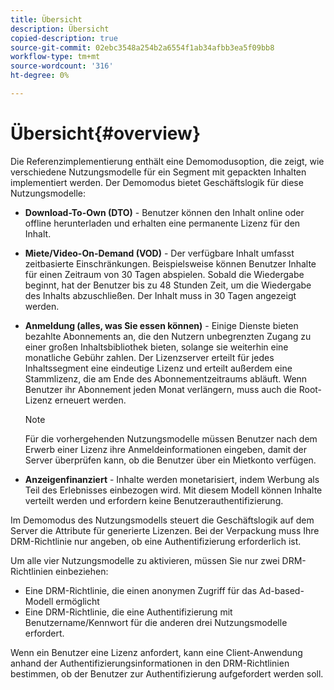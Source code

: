 ```yaml
---
title: Übersicht
description: Übersicht
copied-description: true
source-git-commit: 02ebc3548a254b2a6554f1ab34afbb3ea5f09bb8
workflow-type: tm+mt
source-wordcount: '316'
ht-degree: 0%

---
```


# Übersicht{#overview}

Die Referenzimplementierung enthält eine Demomodusoption, die zeigt, wie verschiedene Nutzungsmodelle für ein Segment mit gepackten Inhalten implementiert werden. Der Demomodus bietet Geschäftslogik für diese Nutzungsmodelle:

* **Download-To-Own (DTO)** - Benutzer können den Inhalt online oder offline herunterladen und erhalten eine permanente Lizenz für den Inhalt.
* **Miete/Video-On-Demand (VOD)** - Der verfügbare Inhalt umfasst zeitbasierte Einschränkungen. Beispielsweise können Benutzer Inhalte für einen Zeitraum von 30 Tagen abspielen. Sobald die Wiedergabe beginnt, hat der Benutzer bis zu 48 Stunden Zeit, um die Wiedergabe des Inhalts abzuschließen. Der Inhalt muss in 30 Tagen angezeigt werden.
* **Anmeldung (alles, was Sie essen können)** - Einige Dienste bieten bezahlte Abonnements an, die den Nutzern unbegrenzten Zugang zu einer großen Inhaltsbibliothek bieten, solange sie weiterhin eine monatliche Gebühr zahlen. Der Lizenzserver erteilt für jedes Inhaltssegment eine eindeutige Lizenz und erteilt außerdem eine Stammlizenz, die am Ende des Abonnementzeitraums abläuft. Wenn Benutzer ihr Abonnement jeden Monat verlängern, muss auch die Root-Lizenz erneuert werden.

  >[!NOTE]
  >
  >Für die vorhergehenden Nutzungsmodelle müssen Benutzer nach dem Erwerb einer Lizenz ihre Anmeldeinformationen eingeben, damit der Server überprüfen kann, ob die Benutzer über ein Mietkonto verfügen.

* **Anzeigenfinanziert** - Inhalte werden monetarisiert, indem Werbung als Teil des Erlebnisses einbezogen wird. Mit diesem Modell können Inhalte verteilt werden und erfordern keine Benutzerauthentifizierung.

Im Demomodus des Nutzungsmodells steuert die Geschäftslogik auf dem Server die Attribute für generierte Lizenzen. Bei der Verpackung muss Ihre DRM-Richtlinie nur angeben, ob eine Authentifizierung erforderlich ist.

Um alle vier Nutzungsmodelle zu aktivieren, müssen Sie nur zwei DRM-Richtlinien einbeziehen:

* Eine DRM-Richtlinie, die einen anonymen Zugriff für das Ad-based-Modell ermöglicht
* Eine DRM-Richtlinie, die eine Authentifizierung mit Benutzername/Kennwort für die anderen drei Nutzungsmodelle erfordert.

Wenn ein Benutzer eine Lizenz anfordert, kann eine Client-Anwendung anhand der Authentifizierungsinformationen in den DRM-Richtlinien bestimmen, ob der Benutzer zur Authentifizierung aufgefordert werden soll.
